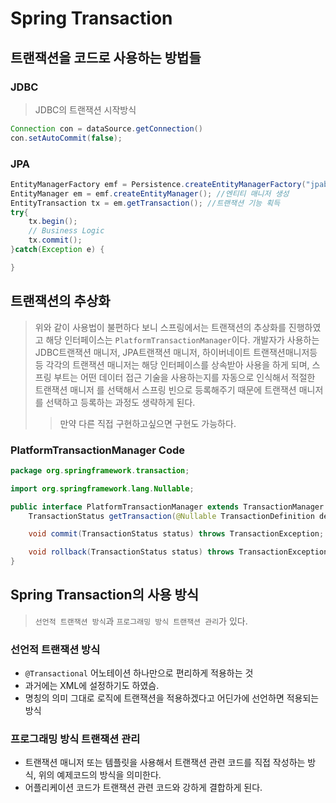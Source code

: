 # Spring Transaction

## 트랜잭션을 코드로 사용하는 방법들

### JDBC

> JDBC의 트랜잭션 시작방식

```java
Connection con = dataSource.getConnection()
con.setAutoCommit(false);
```

### JPA

```java
EntityManagerFactory emf = Persistence.createEntityManagerFactory("jpabook");
EntityManager em = emf.createEntityManager(); //엔티티 매니저 생성
EntityTransaction tx = em.getTransaction(); //트랜잭션 기능 획득
try{
    tx.begin();
    // Business Logic
    tx.commit();
}catch(Exception e) {

}
```

## 트랜잭션의 추상화

> 위와 같이 사용법이 불편하다 보니 스프링에서는 트랜잭션의 추상화를 진행하였고 해당 인터페이스는 `PlatformTransactionManager`이다.
> 개발자가 사용하는 JDBC트랜잭션 매니저, JPA트랜잭션 매니저, 하이버네이트 트랜잭션매니저등등 각각의 트랜잭션 매니저는 해당 인터페이스를 상속받아 사용을 하게 되며,
> 스프링 부트는 어떤 데이터 접근 기술을 사용하는지를 자동으로 인식해서 적절한 트랜잭션 매니저 를 선택해서 스프링 빈으로 등록해주기 때문에 트랜잭션 매니저를 선택하고 등록하는 과정도 생략하게 된다.
>
> > 만약 다른 직접 구현하고싶으면 구현도 가능하다.

### PlatformTransactionManager Code

```java
package org.springframework.transaction;

import org.springframework.lang.Nullable;

public interface PlatformTransactionManager extends TransactionManager {
    TransactionStatus getTransaction(@Nullable TransactionDefinition definition) throws TransactionException;

    void commit(TransactionStatus status) throws TransactionException;

	void rollback(TransactionStatus status) throws TransactionException;
}
```

## Spring Transaction의 사용 방식

> `선언적 트랜잭션 방식`과 `프로그래밍 방식 트랜잭션 관리`가 있다.

### 선언적 트랜잭션 방식

- `@Transactional` 어노테이션 하나만으로 편리하게 적용하는 것
- 과거에는 XML에 설정하기도 하였슴.
- 명칭의 의미 그대로 로직에 트랜잭션을 적용하겠다고 어딘가에 선언하면 적용되는 방식

### 프로그래밍 방식 트랜잭션 관리

- 트랜잭션 매니저 또는 템플릿을 사용해서 트랜잭션 관련 코드를 직접 작성하는 방식, 위의 예제코드의 방식을 의미한다.
- 어플리케이션 코드가 트랜잭션 관련 코드와 강하게 결합하게 된다.
